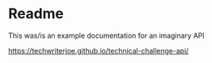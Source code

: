 # Readme
This was/is an example documentation for an imaginary API

https://techwriterjoe.github.io/technical-challenge-api/
